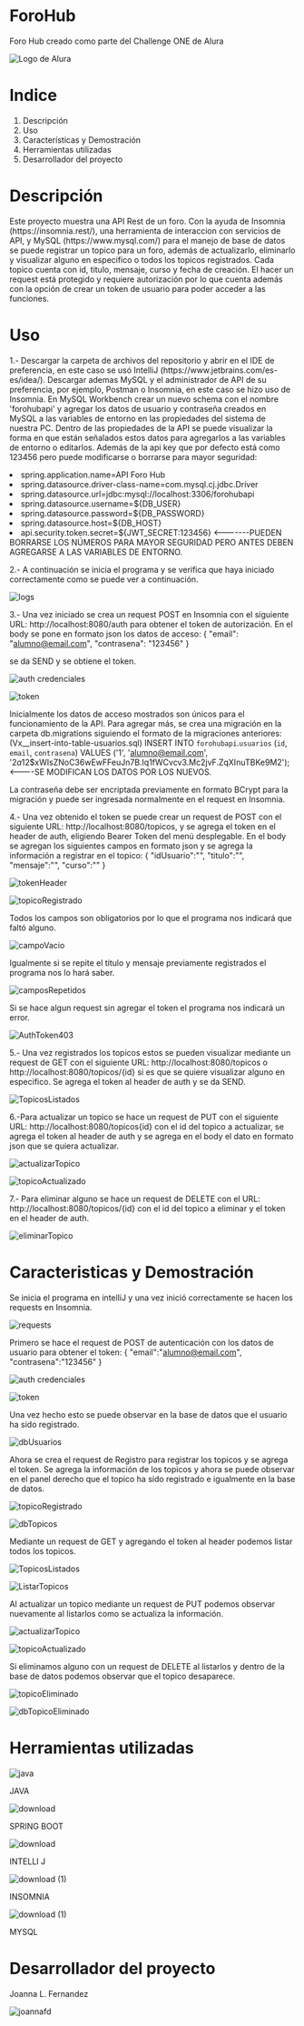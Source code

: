 # ForoHub
Foro Hub creado como parte del Challenge ONE de Alura

![Logo de Alura](https://github.com/jlfd12/Conversor-de-Monedas/assets/67215733/9781ec64-0aac-4605-a1ea-947a25c926fc)

<h1 font-weight="bold">Indice</h1>
<ol>
  <li>Descripción</li>
  <li>Uso</li>
  <li>Características y Demostración</li>
  <li>Herramientas utilizadas</li>
  <li>Desarrollador del proyecto</li>
</ol>

<h1 font-weight="bold">Descripción</h1>
<p>Este proyecto muestra una API Rest de un foro. Con la ayuda de Insomnia (https://insomnia.rest/), una herramienta de interaccion con servicios de API, y MySQL (https://www.mysql.com/) para el manejo de base de datos se puede registrar un topico para un foro, además de actualizarlo, eliminarlo y visualizar alguno en especifico o todos los topicos registrados. Cada topico cuenta con id, titulo, mensaje, curso y fecha de creación. El hacer un request está protegido y requiere autorización por lo que cuenta además con la opción de crear un token de usuario para poder acceder a las funciones.
</p>

<h1>Uso</h1>

<p> 1.- Descargar la carpeta de archivos del repositorio y abrir en el IDE de preferencia, en este caso se usó IntelliJ (https://www.jetbrains.com/es-es/idea/). Descargar ademas MySQL y el administrador de API de su preferencia, por ejemplo, Postman o Insomnia, en este caso se hizo uso de Insomnia. 
En MySQL Workbench crear un nuevo schema con el nombre 'forohubapi' y agregar los datos de usuario y contraseña creados en MySQL a las variables de entorno en las propiedades del sistema de nuestra PC. Dentro de las propiedades de la API se puede visualizar la forma en que están señalados estos datos para agregarlos a las variables de entorno o editarlos. Además de la api key que por defecto está como 123456 pero puede modificarse o borrarse para mayor seguridad:</p>
  <li>spring.application.name=API Foro Hub</li>
  <li>spring.datasource.driver-class-name=com.mysql.cj.jdbc.Driver</li>
  <li>spring.datasource.url=jdbc:mysql://localhost:3306/forohubapi</li>
  <li>spring.datasource.username=${DB_USER}</li>
  <li>spring.datasource.password=${DB_PASSWORD}</li>
  <li>spring.datasource.host=${DB_HOST}</li>

  <li>api.security.token.secret=${JWT_SECRET:123456} <-------PUEDEN BORRARSE LOS NÚMEROS PARA MAYOR SEGURIDAD PERO ANTES DEBEN AGREGARSE A LAS VARIABLES DE ENTORNO.</li>
  
<p>
2.- A continuación se inicia el programa y se verifica que haya iniciado correctamente como se puede ver a continuación.
  
  ![logs](https://github.com/user-attachments/assets/8e139c6c-e914-47f2-a7d8-5b2e352e800c)

3.- Una vez iniciado se crea un request POST en Insomnia con el siguiente URL: http://localhost:8080/auth para obtener el token de autorización. En el body se pone en formato json los datos de acceso:
  {
    "email": "alumno@email.com",
    "contrasena": "123456"
  }

se da SEND y se obtiene el token.

  ![auth credenciales](https://github.com/user-attachments/assets/a42d6739-a828-4526-8ae7-c182f47e20ae)

  ![token](https://github.com/user-attachments/assets/0d01a4e5-b0e6-481d-8e5e-2acb50bac22c)

Inicialmente los datos de acceso mostrados son únicos para el funcionamiento de la API. Para agregar más, se crea una migración en la carpeta db.migrations siguiendo el formato de la migraciones anteriores:
  (Vx__insert-into-table-usuarios.sql)
  INSERT INTO `forohubapi`.`usuarios` (`id`, `email`, `contrasena`)
  VALUES ('1', 'alumno@email.com', '$2a$12$xWIsZNoC36wEwFFeuJn7B.Iq1fWCvcv3.Mc2jvF.ZqXInuTBKe9M2'); <----SE MODIFICAN LOS DATOS POR LOS NUEVOS.

La contraseña debe ser encriptada previamente en formato BCrypt para la migración y puede ser ingresada normalmente en el request en Insomnia.

4.- Una vez obtenido el token se puede crear un request de POST con el siguiente URL: http://localhost:8080/topicos, y se agrega el token en el header de auth, eligiendo Bearer Token del menú desplegable. En el body se agregan los siguientes campos en formato json y se agrega la información a registrar en el topico:
  {
     "idUsuario":"",
     "titulo":"",
     "mensaje":"",
     "curso":""
  }

  ![tokenHeader](https://github.com/user-attachments/assets/3b5a7478-e5e6-4c5a-bbcf-977c3292fd70)

  ![topicoRegistrado](https://github.com/user-attachments/assets/c10845d5-054f-431a-9ccc-a85a9ffd1f10)

Todos los campos son obligatorios por lo que el programa nos indicará que faltó alguno.

  ![campoVacio](https://github.com/user-attachments/assets/fa4c78a9-8ed6-4d19-9cb1-ca2546d1826c)

Igualmente si se repite el titulo y mensaje previamente registrados el programa nos lo hará saber.

  ![camposRepetidos](https://github.com/user-attachments/assets/6b3e2006-70d1-40cd-b345-fa880fca7a7c)

Si se hace algun request sin agregar el token el programa nos indicará un error.

  ![AuthToken403](https://github.com/user-attachments/assets/4b485775-ee4a-4454-88b1-831a6e71215b)

5.- Una vez registrados los topicos estos se pueden visualizar mediante un request de GET con el siguiente URL: http://localhost:8080/topicos o http://localhost:8080/topicos/{id} si es que se quiere visualizar alguno en especifico. Se agrega el token al header de auth y se da SEND.

  ![TopicosListados](https://github.com/user-attachments/assets/d75ec4f5-4fdc-4270-9c3a-48e801bd07b7)

6.-Para actualizar un topico se hace un request de PUT con el siguiente URL: http://localhost:8080/topicos{id} con el id del topico a actualizar, se agrega el token al header de auth y se agrega en el body el dato en formato json que se quiera actualizar.

  ![actualizarTopico](https://github.com/user-attachments/assets/f9c0aa2c-9a20-4b1d-901d-0f799553bc5a)

  ![topicoActualizado](https://github.com/user-attachments/assets/49b98b74-d419-441d-a215-916c062d8c73)

7.- Para eliminar alguno se hace un request de DELETE con el URL: http://localhost:8080/topicos/{id} con el id del topico a eliminar y el token en el header de auth.

  ![eliminarTopico](https://github.com/user-attachments/assets/a79d04c4-5f5c-457e-805a-6460d49ae9af)
</p>

<h1>Caracteristicas y Demostración</h1>

<p>Se inicia el programa en intelliJ y una vez inició correctamente se hacen los requests en Insomnia.
  
  ![requests](https://github.com/user-attachments/assets/c3b0cc38-457c-4a12-8bf0-24cc29cdce2d)

Primero se hace el request de POST de autenticación con los datos de usuario para obtener el token:
  {
    "email":"alumno@email.com",
    "contrasena":"123456"
  }

  ![auth credenciales](https://github.com/user-attachments/assets/cfebc91f-54cd-4816-ab9f-3c8c64627226)

  ![token](https://github.com/user-attachments/assets/50a9e232-e6dc-491e-8a24-f39ac859c7ac)

Una vez hecho esto se puede observar en la base de datos que el usuario ha sido registrado.

  ![dbUsuarios](https://github.com/user-attachments/assets/9b5b9837-01c2-4acf-b326-0fc0a2d4892b)

Ahora se crea el request de Registro para registrar los topicos y se agrega el token. Se agrega la información de los topicos y ahora se puede observar en el panel derecho que el topico ha sido registrado e igualmente en la base de datos.

  ![topicoRegistrado](https://github.com/user-attachments/assets/cbefc2c3-aad9-4ee0-9de2-898cc5d69a50)

  ![dbTopicos](https://github.com/user-attachments/assets/5a79c9aa-c377-41fb-b6b1-0728f2d5718b)

Mediante un request de GET y agregando el token al header podemos listar todos los topicos.

  ![TopicosListados](https://github.com/user-attachments/assets/3fe5d92a-4181-496f-9303-4c32179e08ae)

  ![ListarTopicos](https://github.com/user-attachments/assets/bb3a2202-c5c8-4887-8242-45a81f3551a1)

Al actualizar un topico mediante un request de PUT podemos observar nuevamente al listarlos como se actualiza la información.

  ![actualizarTopico](https://github.com/user-attachments/assets/397723fe-af8a-4dd2-a625-ebb0bbfa90af)

  ![topicoActualizado](https://github.com/user-attachments/assets/d2777746-394d-4b12-9122-66aed49db7ed)

Si eliminamos alguno con un request de DELETE al listarlos y dentro de la base de datos podemos observar que el topico desaparece.

  ![topicoEliminado](https://github.com/user-attachments/assets/2365b899-1bf3-4e70-873b-a243ee048740)

  ![dbTopicoEliminado](https://github.com/user-attachments/assets/fa846ad3-cca4-46f4-88c4-ae206340c905)
</p>


<h1 font-weight="bold">Herramientas utilizadas</h1>

![java](https://github.com/jlfd12/Conversor-de-Monedas/assets/67215733/4437322b-70a5-4c58-8842-99f4284a8fab)

JAVA

![download](https://github.com/user-attachments/assets/aecbfccf-1e86-4f04-bd44-6745ff02df19)

SPRING BOOT

![download](https://github.com/user-attachments/assets/c982d376-aefc-4f30-b18e-10c3dfa7ec13)

INTELLI J

![download (1)](https://github.com/user-attachments/assets/f4d57bc1-2a76-401c-86ad-e2f6371ae201)

INSOMNIA

![download (1)](https://github.com/user-attachments/assets/354fdf05-8676-432f-922d-8a3d8452ffb4)

MYSQL


<h1 font-weight="bold">Desarrollador del proyecto</h1>

Joanna L. Fernandez

![joannafd](https://github.com/jlfd12/Conversor-de-Monedas/assets/67215733/2d1de9ef-b76b-44a1-ac8c-2f60107de2f7)





